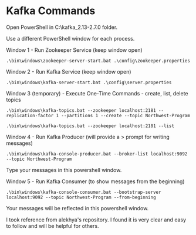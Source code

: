 # Kafka Commands
 Open PowerShell in C:\kafka_2.13-2.7.0 folder.

 Use a different PowerShell window for each process.

 Window 1 - Run Zookeeper Service  (keep window open)
```
.\bin\windows\zookeeper-server-start.bat .\config\zookeeper.properties
```
Window 2 - Run Kafka Service (keep window open)
```
.\bin\windows\kafka-server-start.bat .\config\server.properties
```
Window 3 (temporary) - Execute One-Time Commands - create, list, delete topics 
```
.\bin\windows\kafka-topics.bat --zookeeper localhost:2181 --replication-factor 1 --partitions 1 --create --topic Northwest-Program

.\bin\windows\kafka-topics.bat --zookeeper localhost:2181 --list
```
Window 4 - Run Kafka Producer (will provide a > prompt for writing messages)
```
.\bin\windows\kafka-console-producer.bat --broker-list localhost:9092 --topic Northwest-Program
```
Type your messages in this powershell window.

Window 5 - Run Kafka Consumer (to show messages from the beginning)
```
.\bin\windows\kafka-console-consumer.bat --bootstrap-server localhost:9092 --topic Northwest-Program --from-beginning
```
Your messages will be reflected in this powershell window.

I took reference from alekhya's repository. I found it is very clear and easy to follow and will be helpful for others.
